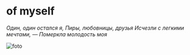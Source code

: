 # of myself

*Один, один остался я,*
*Пиры, любовницы, друзья*
*Исчезли с легкими мечтами, —*
*Померкла молодость моя*


![foto](https://i.pinimg.com/originals/5d/d4/e2/5dd4e200b03fffc049521338ec36aed9.jpg)









